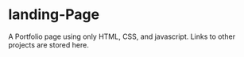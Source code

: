 # landing-Page
A Portfolio page using only HTML, CSS, and javascript.
Links to other projects are stored here. 
